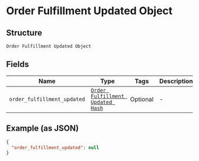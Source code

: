 
# Order Fulfillment Updated Object

## Structure

`Order Fulfillment Updated Object`

## Fields

| Name | Type | Tags | Description |
|  --- | --- | --- | --- |
| `order_fulfillment_updated` | [`Order Fulfillment Updated Hash`](../../doc/models/order-fulfillment-updated.md) | Optional | - |

## Example (as JSON)

```json
{
  "order_fulfillment_updated": null
}
```


